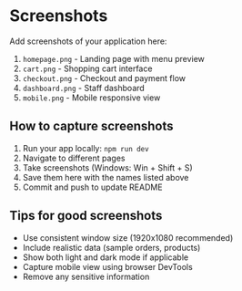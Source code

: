 # Screenshots

Add screenshots of your application here:

1. `homepage.png` - Landing page with menu preview
2. `cart.png` - Shopping cart interface
3. `checkout.png` - Checkout and payment flow
4. `dashboard.png` - Staff dashboard
5. `mobile.png` - Mobile responsive view

## How to capture screenshots

1. Run your app locally: `npm run dev`
2. Navigate to different pages
3. Take screenshots (Windows: Win + Shift + S)
4. Save them here with the names listed above
5. Commit and push to update README

## Tips for good screenshots

- Use consistent window size (1920x1080 recommended)
- Include realistic data (sample orders, products)
- Show both light and dark mode if applicable
- Capture mobile view using browser DevTools
- Remove any sensitive information

